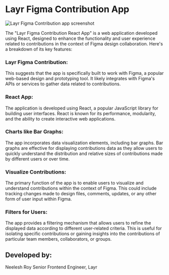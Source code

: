 # Layr Figma Contribution App

![Layr Figma Contribution app screenshot](https://ibb.co/QnsnWpV)

The "Layr Figma Contribution React App" is a web application developed using React, designed to enhance the functionality and user experience related to contributions in the context of Figma design collaboration. Here's a breakdown of its key features:

### Layr Figma Contribution: 
This suggests that the app is specifically built to work with Figma, a popular web-based design and prototyping tool. It likely integrates with Figma's APIs or services to gather data related to contributions.

### React App: 
The application is developed using React, a popular JavaScript library for building user interfaces. React is known for its performance, modularity, and the ability to create interactive web applications.

### Charts like Bar Graphs: 
The app incorporates data visualization elements, including bar graphs. Bar graphs are effective for displaying contributions data as they allow users to quickly understand the distribution and relative sizes of contributions made by different users or over time.

### Visualize Contributions: 
The primary function of the app is to enable users to visualize and understand contributions within the context of Figma. This could include tracking changes made to design files, comments, updates, or any other form of user input within Figma.

### Filters for Users: 
The app provides a filtering mechanism that allows users to refine the displayed data according to different user-related criteria. This is useful for isolating specific contributions or gaining insights into the contributions of particular team members, collaborators, or groups.

## Developed by:
Neelesh Roy
Senior Frontend Engineer, Layr